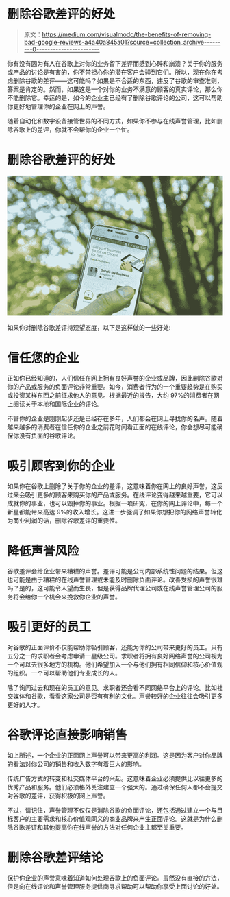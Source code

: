 # 删除谷歌差评的好处

> 原文：<https://medium.com/visualmodo/the-benefits-of-removing-bad-google-reviews-a4a40a845a01?source=collection_archive---------0----------------------->

你有没有因为有人在谷歌上对你的业务留下差评而感到心碎和崩溃？关于你的服务或产品的讨论是有害的，你不禁担心你的潜在客户会碰到它们。所以，现在你在考虑删除谷歌的差评——这可能吗？如果是不合适的东西，违反了谷歌的审查准则，答案是肯定的。然而，如果这是一个对你的业务不满意的顾客的真实评论，那么你不能删除它。幸运的是，如今的企业主已经有了删除谷歌评论的公司，这可以帮助你更好地管理你的企业在网上的声誉。

随着自动化和数字设备接管世界的不同方式，如果你不参与在线声誉管理，比如删除谷歌上的差评，你就不会帮你的企业一个忙。

# 删除谷歌差评的好处

![](img/4fdbedad3ff445bcb817282cc509c3f8.png)

如果你对删除谷歌差评持观望态度，以下是这样做的一些好处:

# 信任您的企业

正如你已经知道的，人们信任在网上拥有良好声誉的企业或品牌，因此删除谷歌对你的产品或服务的负面评论非常重要。如今，消费者行为的一个重要趋势是在购买或投资某样东西之前征求他人的意见。根据最近的报告，大约 97%的消费者在网上阅读关于本地和国际企业的评论。

不管你的企业是刚刚起步还是已经存在多年，人们都会在网上寻找你的名声。随着越来越多的消费者在信任你的企业之前花时间看正面的在线评论，你会想尽可能确保你没有负面的谷歌评论。

# 吸引顾客到你的企业

如果你在谷歌上删除了关于你的企业的差评，这意味着你在网上的良好声誉，这反过来会吸引更多的顾客来购买你的产品或服务。在线评论变得越来越重要，它可以成就你的事业，也可以毁掉你的事业。根据一项研究，在你的网上评论中，每一个新星都能带来高达 9%的收入增长。这进一步强调了如果你想把你的网络声誉转化为商业利润的话，删除谷歌差评的重要性。

# 降低声誉风险

谷歌差评会给企业带来糟糕的声誉。差评可能是公司内部系统性问题的结果。但这也可能是由于糟糕的在线声誉管理或未能及时删除负面评论。改善受损的声誉很难吗？是的，这可能令人望而生畏，但是获得品牌代理公司或在线声誉管理公司的服务将会给你一个机会来挽救你企业的声誉。

# 吸引更好的员工

对谷歌的正面评价不仅能帮助你吸引顾客，还能为你的公司带来更好的员工。只有五分之一的求职者会考虑申请一星级公司。求职者将拥有良好网络声誉的公司视为一个可以去很多地方的机构。他们希望加入一个与他们拥有相同信仰和核心价值观的组织。一个可以帮助他们专业成长的人。

除了询问过去和现在的员工的意见。求职者还会看不同网络平台上的评论。比如社交媒体和谷歌，看看这家公司是否有有利的文化。声誉较好的企业往往会吸引更多更好的人才。

# 谷歌评论直接影响销售

如上所述，一个企业的正面网上声誉可以带来更高的利润。这是因为客户对你品牌的看法对你公司的销售和收入数字有着巨大的影响。

传统广告方式的转变和社交媒体平台的兴起。这意味着企业必须提供比以往更多的优秀产品和服务。他们必须格外关注建立一个强大的。通过确保任何人都不会提交对谷歌的差评，获得积极的网上声誉。

不过，请记住，声誉管理不仅仅是消除谷歌的负面评论，还包括通过建立一个与目标客户的主要需求和核心价值观同义的商业品牌来产生正面评论。这就是为什么删除谷歌差评和其他提高你在线声誉的方法对任何企业主都至关重要。

# 删除谷歌差评结论

保护你企业的声誉意味着知道如何处理谷歌上的负面评论。虽然没有直接的方法，但是向在线评论和声誉管理服务提供商寻求帮助可以帮助你享受上面讨论的好处。